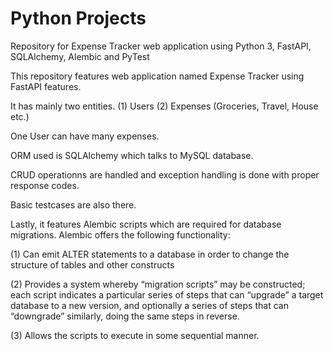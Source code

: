 # Python Projects

Repository for Expense Tracker web application using Python 3, FastAPI, SQLAlchemy, Alembic and PyTest

This repository features web application named Expense Tracker using FastAPI features.

It has mainly two entities.
(1) Users 
(2) Expenses (Groceries, Travel, House etc.)

One User can have many expenses.

ORM used is SQLAlchemy which talks to MySQL database.

CRUD operationns are handled and exception handling is done with proper response codes.

Basic testcases are also there. 

Lastly, it features Alembic scripts which are required for database migrations.
Alembic offers the following functionality:

(1) Can emit ALTER statements to a database in order to change the structure of tables and other constructs

(2) Provides a system whereby “migration scripts” may be constructed; each script indicates a particular series of steps that can “upgrade” a target database to a new version, 
and optionally a series of steps that can “downgrade” similarly, doing the same steps in reverse.

(3) Allows the scripts to execute in some sequential manner.


